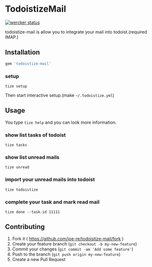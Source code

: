 # TodoistizeMail
[![wercker status](https://app.wercker.com/status/74b012101b9ef41001e3b4c96691fc65/m "wercker status")](https://app.wercker.com/project/bykey/74b012101b9ef41001e3b4c96691fc65)

todoistize-mail is allow you to integrate your mail into todoist.(required IMAP.)

## Installation

```ruby
gem 'todoistize-mail'
```

### setup
```
tize setup
```

Then start interactive setup.(make `~/.todoistize.yml`)

## Usage
You type `tize help` and you can look more information.

### show list tasks of todoist
```
tize tasks
```

### show list unread mails
```
tize unread
```

### import your unread mails into todoist
```
tize todoistize
```

### complete your task and mark read mail
```
tize done --task-id 11111
```

## Contributing

1. Fork it ( https://github.com/joe-re/todoistize-mail/fork )
2. Create your feature branch (`git checkout -b my-new-feature`)
3. Commit your changes (`git commit -am 'Add some feature'`)
4. Push to the branch (`git push origin my-new-feature`)
5. Create a new Pull Request
